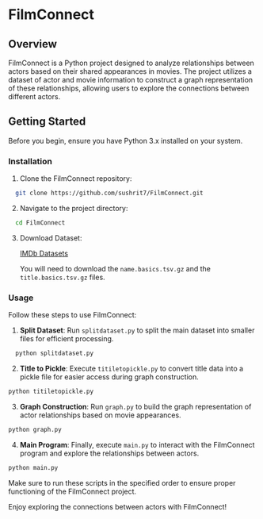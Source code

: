 # FilmConnect

## Overview
FilmConnect is a Python project designed to analyze relationships between actors based on their shared appearances in movies. The project utilizes a dataset of actor and movie information to construct a graph representation of these relationships, allowing users to explore the connections between different actors.

## Getting Started
Before you begin, ensure you have Python 3.x installed on your system.

### Installation
1. Clone the FilmConnect repository:
```bash
  git clone https://github.com/sushrit7/FilmConnect.git
```

2. Navigate to the project directory:
```bash
  cd FilmConnect
```

3. Download Dataset:

   [IMDb Datasets](https://datasets.imdbws.com/)

   You will need to download the `name.basics.tsv.gz` and the `title.basics.tsv.gz` files.


### Usage
Follow these steps to use FilmConnect:

1. **Split Dataset**: Run `splitdataset.py` to split the main dataset into smaller files for efficient processing.
  ```bash
    python splitdataset.py
```


2. **Title to Pickle**: Execute `titiletopickle.py` to convert title data into a pickle file for easier access during graph construction.
```bash
python titiletopickle.py
```


3. **Graph Construction**: Run `graph.py` to build the graph representation of actor relationships based on movie appearances.
```bash
python graph.py
```

4. **Main Program**: Finally, execute `main.py` to interact with the FilmConnect program and explore the relationships between actors.
```bash
python main.py
```
Make sure to run these scripts in the specified order to ensure proper functioning of the FilmConnect project.


Enjoy exploring the connections between actors with FilmConnect!

